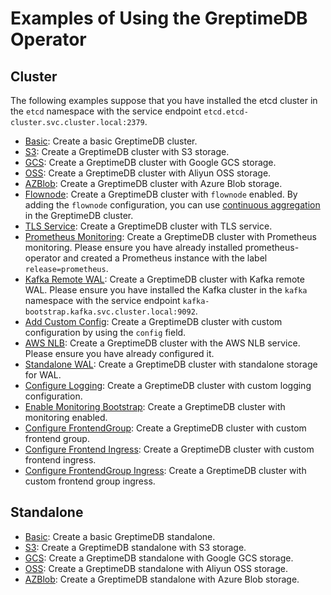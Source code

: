 # Examples of Using the GreptimeDB Operator

## Cluster

The following examples suppose that you have installed the etcd cluster in the `etcd` namespace with the service endpoint `etcd.etcd-cluster.svc.cluster.local:2379`.

- [Basic](./cluster/basic/cluster.yaml): Create a basic GreptimeDB cluster.
- [S3](./cluster/s3/cluster.yaml): Create a GreptimeDB cluster with S3 storage.
- [GCS](./cluster/gcs/cluster.yaml): Create a GreptimeDB cluster with Google GCS storage.
- [OSS](./cluster/oss/cluster.yaml): Create a GreptimeDB cluster with Aliyun OSS storage.
- [AZBlob](./cluster/azblob/cluster.yaml): Create a GreptimeDB cluster with Azure Blob storage.
- [Flownode](./cluster/flownode/cluster.yaml): Create a GreptimeDB cluster with `flownode` enabled. By adding the `flownode` configuration, you can use [continuous aggregation](https://docs.greptime.com/user-guide/flow-computation/overview) in the GreptimeDB cluster.
- [TLS Service](./cluster/tls-service/cluster.yaml): Create a GreptimeDB cluster with TLS service.
- [Prometheus Monitoring](./cluster/prometheus-monitor/cluster.yaml): Create a GreptimeDB cluster with Prometheus monitoring. Please ensure you have already installed prometheus-operator and created a Prometheus instance with the label `release=prometheus`.
- [Kafka Remote WAL](./cluster/kafka-remote-wal/cluster.yaml): Create a GreptimeDB cluster with Kafka remote WAL. Please ensure you have installed the Kafka cluster in the `kafka` namespace with the service endpoint `kafka-bootstrap.kafka.svc.cluster.local:9092`.
- [Add Custom Config](./cluster/add-custom-config/cluster.yaml): Create a GreptimeDB cluster with custom configuration by using the `config` field.
- [AWS NLB](./cluster/aws-nlb/cluster.yaml): Create a GreptimeDB cluster with the AWS NLB service. Please ensure you have already configured it.
- [Standalone WAL](./cluster/standalone-wal/cluster.yaml): Create a GreptimeDB cluster with standalone storage for WAL.
- [Configure Logging](./cluster/configure-logging/cluster.yaml): Create a GreptimeDB cluster with custom logging configuration.
- [Enable Monitoring Bootstrap](./cluster/enable-monitoring/cluster.yaml): Create a GreptimeDB cluster with monitoring enabled.
- [Configure FrontendGroup](./cluster/configure-frontends/cluster.yaml): Create a GreptimeDB cluster with custom frontend group.
- [Configure Frontend Ingress](./cluster/frontend-ingress/cluster.yaml): Create a GreptimeDB cluster with custom frontend ingress.
- [Configure FrontendGroup Ingress](./cluster/frontends-ingress/cluster.yaml): Create a GreptimeDB cluster with custom frontend group ingress.

## Standalone

- [Basic](./standalone/basic/standalone.yaml): Create a basic GreptimeDB standalone.
- [S3](./standalone/s3/standalone.yaml): Create a GreptimeDB standalone with S3 storage.
- [GCS](./standalone/gcs/standalone.yaml): Create a GreptimeDB standalone with Google GCS storage.
- [OSS](./standalone/oss/standalone.yaml): Create a GreptimeDB standalone with Aliyun OSS storage.
- [AZBlob](./standalone/azblob/standalone.yaml): Create a GreptimeDB standalone with Azure Blob storage.
